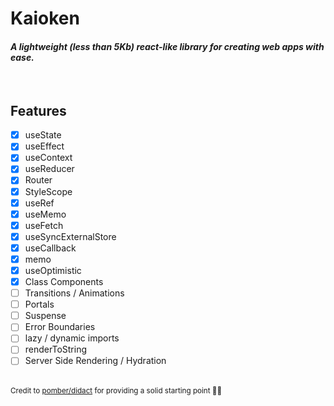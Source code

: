 # **Kaioken**

#### _A lightweight (less than 5Kb) react-like library for creating web apps with ease._

<br />

## Features

- [x] useState
- [x] useEffect
- [x] useContext
- [x] useReducer
- [x] Router
- [x] StyleScope
- [x] useRef
- [x] useMemo
- [x] useFetch
- [x] useSyncExternalStore
- [x] useCallback
- [x] memo
- [x] useOptimistic
- [x] Class Components
- [ ] Transitions / Animations
- [ ] Portals
- [ ] Suspense
- [ ] Error Boundaries
- [ ] lazy / dynamic imports
- [ ] renderToString
- [ ] Server Side Rendering / Hydration

<br />

<small>
  Credit to <a href="https://github.com/pomber/didact">pomber/didact</a> for providing a solid starting point 👌🏻
</small>
